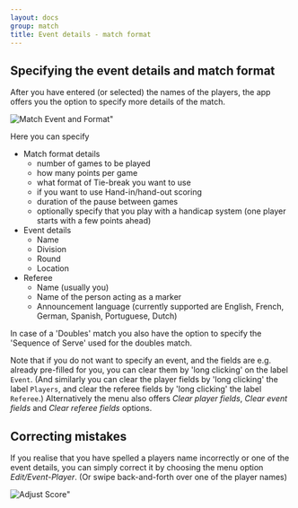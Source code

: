```yaml
---
layout: docs
group: match
title: Event details - match format
---
```

## Specifying the event details and match format

After you have entered (or selected) the names of the players, the app offers you
the option to specify more details of the match. 

![Match Event and Format"](/img/sb.matches.03.format.png)

Here you can specify

* Match format details
    * number of games to be played
    * how many points per game
    * what format of Tie-break you want to use
    * if you want to use Hand-in/hand-out scoring
    * duration of the pause between games
    * optionally specify that you play with a handicap system (one player starts with a few points ahead)
* Event details
    * Name
    * Division
    * Round
    * Location
* Referee
    * Name (usually you)
    * Name of the person acting as a marker
    * Announcement language (currently supported are English, French, German, Spanish, Portuguese, Dutch)

In case of a 'Doubles' match you also have the option to specify the 'Sequence of Serve' used for the doubles match.

Note that if you do not want to specify an event, and the fields are e.g. already pre-filled for you, you can clear them by 'long clicking' on the label `Event`.
(And similarly you can clear the player fields by 'long clicking' the label `Players`, and clear the referee fields by 'long clicking' the label `Referee`.)
Alternatively the menu also offers _Clear player fields_, _Clear event fields_ and _Clear referee fields_ options.

## Correcting mistakes

If you realise that you have spelled a players name incorrectly or one of the event details,
you can simply correct it by choosing the menu option _Edit/Event-Player_.
(Or swipe back-and-forth over one of the player names)

![Adjust Score"](/img/sb.main.07.editplayers.png)

